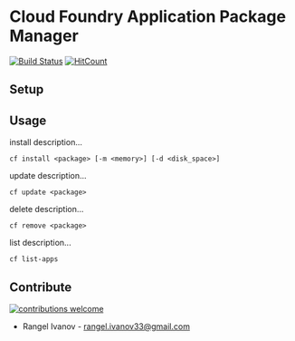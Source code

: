 # Cloud Foundry Application Package Manager
[![Build Status](https://travis-ci.org/radito3/gradProject.svg?branch=v2)](https://travis-ci.org/radito3/gradProject)
[![HitCount](http://hits.dwyl.io/radito3/gradProject.svg)](http://hits.dwyl.io/radito3/gradProject)

## Setup

## Usage

install description...
```
cf install <package> [-m <memory>] [-d <disk_space>]
```

update description...
```
cf update <package>
```

delete description...
```
cf remove <package>
```

list description...
```
cf list-apps
```

## Contribute 
[![contributions welcome](https://img.shields.io/badge/contributions-welcome-brightgreen.svg?style=flat)](https://github.com/radito3/gradProject/issues)
 * Rangel Ivanov - rangel.ivanov33@gmail.com

